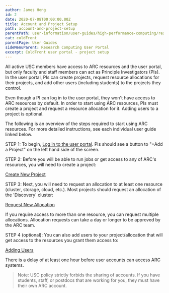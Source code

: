 ```yaml
---
author: James Hong
id: 2
date: 2020-07-08T00:00:00.00Z
title: Account and Project Setup
path: account-and-project-setup
parentPath: user-information/user-guides/high-performance-computing/research-computing-user-portal
cat: coldFront
parentPage: User Guides
sideMenuParent: Research Computing User Portal
excerpt: ColdFront user portal - project setup
---
```


All active USC members have access to ARC resources and the user portal, but only faculty and staff members can act as Principle Investigators (PIs). In the user portal, PIs can create projects, request resource allocations for their projects, and add other users (including students) to the projects they control.

Even though a PI can log in to the user portal, they won't have access to ARC resources by default. In order to start using ARC resources, PIs must create a project and request a resource allocation for it. Adding users to a project is optional.

The following is an overview of the steps required to start using ARC resources. For more detailed instructions, see each individual user guide linked below.  


STEP 1: To begin, [Log in to the user portal](https://hpcaccount.usc.edu/). PIs should see a button to "+Add a Project" on the left hand side of the screen.


STEP 2:  Before you will be able to run jobs or get access to any of ARC's resources, you will need to create a project:  

[Create New Project](create-a-new-project)  


STEP 3:  Next, you will need to request an allocation to at least one resource (cluster, storage, cloud, etc.).  Most projects should request an allocation of the 'Discovery' cluster:

[Request New Allocation](request-new-allocation)

If you require access to more than one resource, you can request multiple allocations. Allocation requests can take a day or longer to be approved by the ARC team.

STEP 4 (optional): You can also add users to your project/allocation that will get access to the resources you grant them access to:  

[Adding Users](adding-users-to-project-or-allocation)  

There is a delay of at least one hour before user accounts can access ARC systems.

> Note:  USC policy strictly forbids the sharing of accounts. If you have students, staff, or postdocs that are working for you, they must have their own ARC account. 
